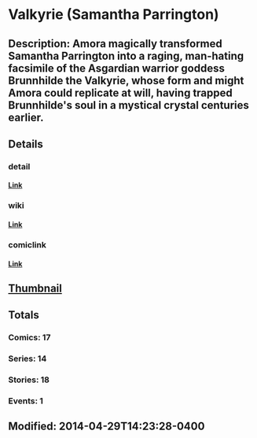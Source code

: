 # Valkyrie (Samantha Parrington)
## Description: Amora magically transformed Samantha Parrington into a raging, man-hating facsimile of the Asgardian warrior goddess Brunnhilde the Valkyrie, whose form and might Amora could replicate at will, having trapped Brunnhilde's soul in a mystical crystal centuries earlier.
## Details
### detail
#### [Link](http://marvel.com/comics/characters/1010350/valkyrie_samantha_parrington?utm_campaign=apiRef&utm_source=225578a89fc76f3d20fbffda5d17a88d)
### wiki
#### [Link](http://marvel.com/universe/Valkyrie_(Samantha_Parrington)?utm_campaign=apiRef&utm_source=225578a89fc76f3d20fbffda5d17a88d)
### comiclink
#### [Link](http://marvel.com/comics/characters/1010350/valkyrie_samantha_parrington?utm_campaign=apiRef&utm_source=225578a89fc76f3d20fbffda5d17a88d)
## [Thumbnail](http://i.annihil.us/u/prod/marvel/i/mg/c/00/535fed8a3a00f.jpg)
## Totals
### Comics: 17
### Series: 14
### Stories: 18
### Events: 1
## Modified: 2014-04-29T14:23:28-0400